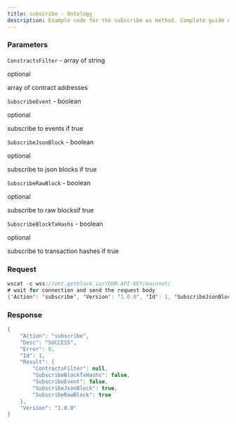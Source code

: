 ```yaml
---
title: subscribe - Ontology
description: Example code for the subscribe ws method. Сomplete guide on how to use subscribe ws in GetBlock.io Web3 documentation.
---
```


### Parameters


`ConstractsFilter` - array of string

optional

array of contract addresses

`SubscribeEvent` - boolean

optional

subscribe to events if true

`SubscribeJsonBlock` - boolean

optional

subscribe to json blocks if true

`SubscribeRawBlock` - boolean

optional

subscribe to raw blocksif true

`SubscribeBlockTxHashs` - boolean

optional

subscribe to transaction hashes if true

### Request

``` java
wscat -c wss://ont.getblock.io/YOUR-API-KEY/mainnet/ 
# wait for connection and send the request body 
{'Action': 'subscribe', 'Version': '1.0.0', 'Id': 1, 'SubscribeJsonBlock': True, 'SubscribeRawBlock': True}
```

###  Response

``` java
{
    "Action": "subscribe",
    "Desc": "SUCCESS",
    "Error": 0,
    "Id": 1,
    "Result": {
        "ContractsFilter": null,
        "SubscribeBlockTxHashs": false,
        "SubscribeEvent": false,
        "SubscribeJsonBlock": true,
        "SubscribeRawBlock": true
    },
    "Version": "1.0.0"
}
```

